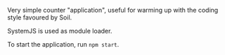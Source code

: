 Very simple counter "application", useful for warming up with the coding style favoured by Soil.

SystemJS is used as module loader.

To start the application, run `npm start`.